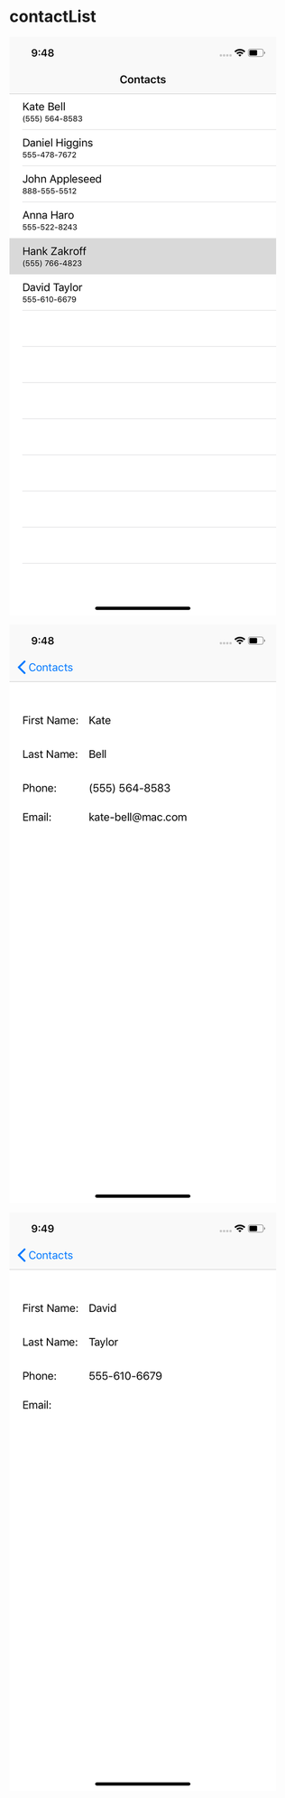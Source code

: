 # contactList

![Screenshot](https://github.com/BbekShr/contactList/blob/master/Simulator%20Screen%20Shot%20-%20iPhone%20XR%20-%202019-02-25%20at%2021.48.49.png)

![Screenshot](https://github.com/BbekShr/contactList/blob/master/Simulator%20Screen%20Shot%20-%20iPhone%20XR%20-%202019-02-25%20at%2021.48.54.png)

![Screenshot](https://github.com/BbekShr/contactList/blob/master/Simulator%20Screen%20Shot%20-%20iPhone%20XR%20-%202019-02-25%20at%2021.49.28.png)
